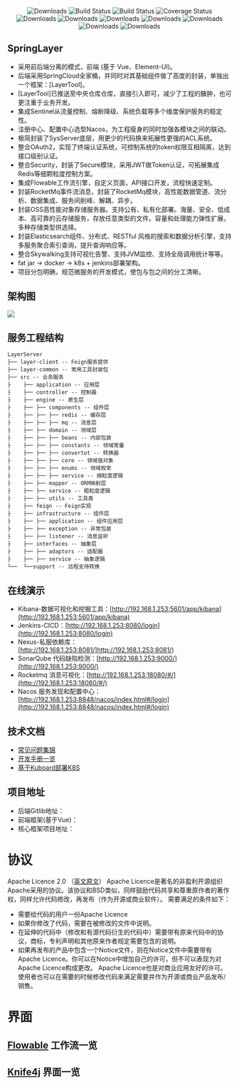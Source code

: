  <p align="center">
      <img src="https://img.shields.io/badge/Release-V1.0.0-green.svg" alt="Downloads">
      <img src="https://img.shields.io/badge/JDK-1.8+-green.svg" alt="Build Status">
  <img src="https://img.shields.io/badge/license-Apache%202-blue.svg" alt="Build Status">
   <img src="https://img.shields.io/badge/Spring%20Cloud-Hoxton.SR9-blue.svg" alt="Coverage Status">
   <img src="https://img.shields.io/badge/Spring%20Boot-2.3.5-blue.svg" alt="Downloads">
   <img src="https://img.shields.io/badge/Mybatis%20Plus-3.5.1-blue.svg" alt="Downloads">
   <img src="https://img.shields.io/badge/Postgresql-42.1.1-blue.svg" alt="Downloads">
   <img src="https://img.shields.io/badge/SkyWalking-8.7.0-blue.svg" alt="Downloads"> 
   <img src="https://img.shields.io/badge/Rocketmq-2.0.3-blue.svg" alt="Downloads"> 
   <img src="https://img.shields.io/badge/Elasticsearch-7.svg" alt="Downloads">
   <img src="https://img.shields.io/badge/Author-Hzhi-ff69b4.svg" alt="Downloads">
 </p>  

## SpringLayer
* 采用前后端分离的模式，前端 (基于 Vue、Element-UI)。
* 后端采用SpringCloud全家桶，并同时对其基础组件做了高度的封装，单独出一个框架：[LayerTool]。
* [LayerTool]已推送至中央仓库仓库，直接引入即可，减少了工程的臃肿，也可更注重于业务开发。
* 集成Sentinel从流量控制、熔断降级、系统负载等多个维度保护服务的稳定性。
* 注册中心、配置中心选型Nacos，为工程瘦身的同时加强各模块之间的联动。
* 极简封装了SysServer底层，用更少的代码换来拓展性更强的ACL系统。
* 整合OAuth2，实现了终端认证系统，可控制系统的token权限互相隔离，达到接口级别认证。
* 整合Security，封装了Secure模块，采用JWT做Token认证，可拓展集成Redis等细颗粒度控制方案。
* 集成Flowable工作流引擎，自定义页面，API接口开发，流程快速定制。
* 封装RocketMq事件流消息，封装了RocketMq模块，高性能数据管道、流分析、数据集成、服务间削峰、解耦、异步。
* 封装OSS高性能对象存储服务器。支持公有、私有化部署。海量、安全、低成本、高可靠的云存储服务，存放任意类型的文件。容量和处理能力弹性扩展，多种存储类型供选择。
* 封装Elasticsearch组件、分布式、RESTful 风格的搜索和数据分析引擎，支持多服务聚合索引查询，提升查询响应等。
* 整合Skywalking支持可视化告警、支持JVM监控、支持全局调用统计等等。
* fat jar -> docker -> k8s + jenkins部署架构。
* 项目分包明确，规范微服务的开发模式，使包与包之间的分工清晰。

## 架构图
<img src="http://192.168.1.254/zkzx-layer/layer-core/-/raw/master/%E6%9E%B6%E6%9E%84%E5%9B%BE.png"/>

## 服务工程结构
``` 
LayerServer
├── layer-client -- Feign服务提供
├── layer-common -- 常用工具封装包
├── src -- 业务服务
├    ├── application -- 应用层
├    ├── controller -- 控制器
├    ├── engine -- 原生层
├    ├── ├── components -- 组件层
├    ├── ├── ├── redis -- 缓存层
├    ├── ├── ├── mq -- 消息层
├    ├── ├── domain -- 领域层
├    ├── ├── ├── beans -- 内部包装
├    ├── ├── ├── constants -- 领域常量
├    ├── ├── ├── convertot -- 转换器
├    ├── ├── ├── core -- 领域值对象
├    ├── ├── ├── enums -- 领域枚举
├    ├── ├── ├── service -- 细粒度逻辑
├    ├── ├── mapper -- ORM映射层
├    ├── ├── service -- 粗粒度逻辑
├    ├── ├── utils -- 工具类
├    ├── feign -- Feign实现
├    ├── infrastructure -- 组件层
├    ├── ├── application -- 组件应用层
├    ├── ├── exception -- 异常包装
├    ├── ├── listener -- 消息监听
├    ├── interfaces -- 抽象层
├    ├── ├── adaptors -- 适配器
├    ├── ├── service -- 抽象逻辑
└──  └──support -- 远程支持转换
```


## 在线演示
* Kibana-数据可视化和挖掘工具：[http://192.168.1.253:5601/app/kibana](http://192.168.1.253:5601/app/kibana)
* Jenkins-CICD：[http://192.168.1.253:8080/login](http://192.168.1.253:8080/login)
* Nexus-私服依赖库：[http://192.168.1.253:8081/]http://192.168.1.253:8081/)
* SonarQube 代码缺陷检测：[http://192.168.1.253:9000/](http://192.168.1.253:9000/)
* Rocketmq 消息可视化：[http://192.168.1.253:18080/#/](http://192.168.1.253:18080/#/)
* Nacos 服务发现和配置中心：[http://192.168.1.253:8848/nacos/index.html#/login](http://192.168.1.253:8848/nacos/index.html#/login)

## 技术文档
* [常见问题集锦]()
* [开发手册一览]()
* [基于Kuboard部署K8S]()

## 项目地址
* 后端Gitlib地址：[]()
* 前端框架(基于Vue)：[]()
* 核心框架项目地址：[]()

# 协议
Apache Licence 2.0 （[英文原文](http://www.apache.org/licenses/LICENSE-2.0.html)）
Apache Licence是著名的非盈利开源组织Apache采用的协议。该协议和BSD类似，同样鼓励代码共享和尊重原作者的著作权，同样允许代码修改，再发布（作为开源或商业软件）。
需要满足的条件如下：
* 需要给代码的用户一份Apache Licence
* 如果你修改了代码，需要在被修改的文件中说明。
* 在延伸的代码中（修改和有源代码衍生的代码中）需要带有原来代码中的协议，商标，专利声明和其他原来作者规定需要包含的说明。
* 如果再发布的产品中包含一个Notice文件，则在Notice文件中需要带有Apache Licence。你可以在Notice中增加自己的许可，但不可以表现为对Apache Licence构成更改。
Apache Licence也是对商业应用友好的许可。使用者也可以在需要的时候修改代码来满足需要并作为开源或商业产品发布/销售。

# 界面

## [Flowable](#) 工作流一览


## [Knife4j](#) 界面一览

